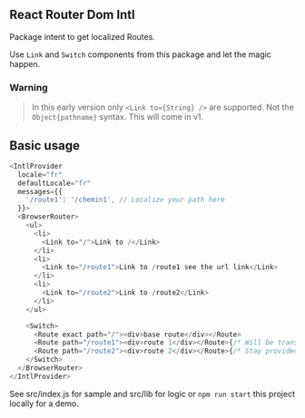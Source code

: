 ## React Router Dom Intl

Package intent to get localized Routes.

Use `Link` and `Switch` components from this package and let the magic happen.

### Warning

> In this early version only `<Link to={String} />` are supported. Not the `Object{pathname}` syntax. This will come in v1.

## Basic usage

```js
<IntlProvider
  locale="fr"
  defaultLocale="fr"
  messages={{
    '/route1': '/chemin1', // Localize your path here
  }}>
  <BrowserRouter>
    <ul>
      <li>
        <Link to="/">Link to /</Link>
      </li>
      <li>
        <Link to="/route1">Link to /route1 see the url link</Link>
      </li>
      <li>
        <Link to="/route2">Link to /route2</Link>
      </li>
    </ul>

    <Switch>
      <Route exact path="/"><div>base route</div></Route>
      <Route path="/route1"><div>route 1</div></Route>{/* Will be translated to '/chemin1' according to "messages" */}
      <Route path="/route2"><div>route 2</div></Route>{/* Stay provided path since it's not provided */}
    </Switch>
  </BrowserRouter>
</IntlProvider>
```

See src/index.js for sample and src/lib for logic or `npm run start` this project locally for a demo.

